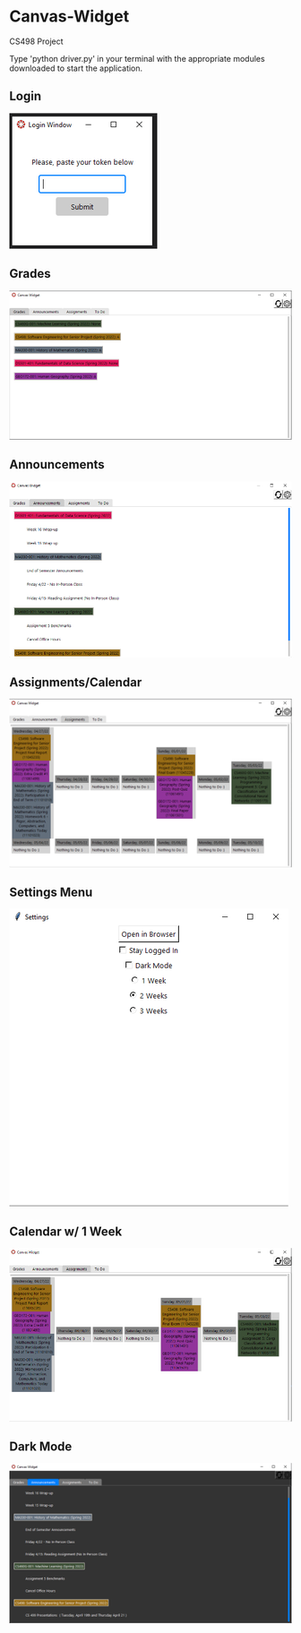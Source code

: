 # Canvas-Widget
CS498 Project

Type 'python driver.py' in your terminal with the appropriate modules downloaded to start the application.

## Login
![Login](PicturesForReadme/LogIn.PNG)

## Grades
![Grades](PicturesForReadme/Grades.PNG)

## Announcements
![Announcements](PicturesForReadme/Announcements.PNG)

## Assignments/Calendar
![Assignments/Calendar](PicturesForReadme/Calendar.PNG)

## Settings Menu
![Settings](PicturesForReadme/Settings.PNG)

## Calendar w/ 1 Week
![Calendar w/ 1 Week](PicturesForReadme/Calendar1Week.PNG)

## Dark Mode
![Dark Mode](PicturesForReadme/DarkMode.PNG)
